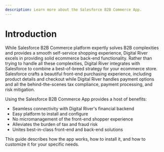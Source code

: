 ```yaml
---
description: Learn more about the Salesforce B2B Commerce App.
---
```


# Introduction

While Salesforce B2B Commerce platform expertly solves B2B complexities and provides a smooth self-service shopping experience, Digital River excels in providing solid ecommerce back-end functionality. Rather than trying to handle all these complexities, Digital River integrates with Salesforce to combine a best-of-breed strategy for your ecommerce store. Salesforce crafts a beautiful front-end purchasing experience, including product details and checkout while Digital River handles payment options and all the behind-the-scenes tax compliance, payment processing, and risk mitigation.

Using the Salesforce B2B Commerce App provides a host of benefits:

* Seamless connectivity with Digital River's financial backend
* Easy platform to install and configure
* No micromanagement of the front-end shopper experience
* Alleviates the burden of tax and fraud risk
* Unites best-in-class front-end and back-end solutions

This guide describes how the app works, how to install it, and how to customize it for your specific needs.
